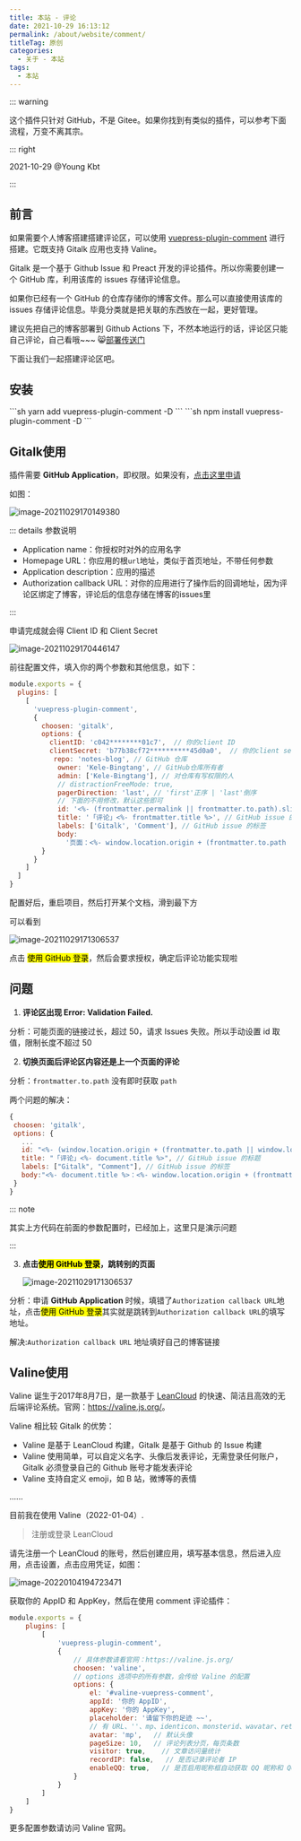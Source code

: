 ```yaml
---
title: 本站 - 评论
date: 2021-10-29 16:13:12
permalink: /about/website/comment/
titleTag: 原创
categories:
  - 关于 - 本站
tags: 
  - 本站
---
```




::: warning

这个插件只针对 GitHub，不是 Gitee。如果你找到有类似的插件，可以参考下面流程，万变不离其宗。

::: right

2021-10-29 @Young Kbt

:::

## 前言

如果需要个人博客搭建搭建评论区，可以使用 [vuepress-plugin-comment](https://github.com/dongyuanxin/vuepress-plugin-comment) 进行搭建。它既支持 Gitalk 应用也支持 Valine。

Gitalk 是一个基于 Github Issue 和 Preact 开发的评论插件。所以你需要创建一个 GitHub 库，利用该库的 issues 存储评论信息。

如果你已经有一个 GitHub 的仓库存储你的博客文件。那么可以直接使用该库的 issues 存储评论信息。毕竟分类就是把关联的东西放在一起，更好管理。

建议先把自己的博客部署到 Github Actions 下，不然本地运行的话，评论区只能自己评论，自己看哦~~~ :smile_cat:[部署传送门](/about/website/deploy/)

下面让我们一起搭建评论区吧。

## 安装

<code-group>
  <code-block title="YARN" active>
  ```sh
  yarn add vuepress-plugin-comment -D
  ```
  </code-block>

  <code-block title="NPM">
  ```sh
  npm install vuepress-plugin-comment -D
  ```
  </code-block>
</code-group>



## Gitalk使用

插件需要 **GitHub Application**，即权限。如果没有，[点击这里申请](https://github.com/settings/applications/new)

如图：

![image-20211029170149380](https://cdn.jsdelivr.net/gh/Kele-Bingtang/static/img/%E5%85%B3%E4%BA%8E%E5%8D%9A%E5%AE%A2/20211029170449.png)

::: details 参数说明

- Application name：你授权时对外的应用名字
- Homepage URL：你应用的根`url`地址，类似于首页地址，不带任何参数
- Application description：应用的描述
- Authorization callback URL：对你的应用进行了操作后的回调地址，因为评论区绑定了博客，评论后的信息存储在博客的issues里

:::

申请完成就会得 Client ID 和 Client Secret

![image-20211029170446147](https://cdn.jsdelivr.net/gh/Kele-Bingtang/static/img/%E5%85%B3%E4%BA%8E%E5%8D%9A%E5%AE%A2/20211029170726.png)

前往配置文件，填入你的两个参数和其他信息，如下：

```js
module.exports = {
  plugins: [
    [
      'vuepress-plugin-comment',
      {
        choosen: 'gitalk', 
        options: {
          clientID: 'c042********01c7',  // 你的client ID
          clientSecret: 'b77b38cf72**********45d0a0',  // 你的client secret
           repo: 'notes-blog', // GitHub 仓库
            owner: 'Kele-Bingtang', // GitHub仓库所有者
            admin: ['Kele-Bingtang'], // 对仓库有写权限的人
            // distractionFreeMode: true,
            pagerDirection: 'last', // 'first'正序 | 'last'倒序
            // 下面的不用修改，默认这些即可
            id: '<%- (frontmatter.permalink || frontmatter.to.path).slice(-16) %>', //  页面的唯一标识,长度不能超过50
            title: '「评论」<%- frontmatter.title %>', // GitHub issue 的标题
            labels: ['Gitalk', 'Comment'], // GitHub issue 的标签
            body:
              '页面：<%- window.location.origin + (frontmatter.to.path || window.location.pathname) %>', // GitHub issue 的内容
        }
      }
    ]
  ]
}
```

配置好后，重启项目，然后打开某个文档，滑到最下方

可以看到

![image-20211029171306537](https://cdn.jsdelivr.net/gh/Kele-Bingtang/static/img/%E5%85%B3%E4%BA%8E%E5%8D%9A%E5%AE%A2/20211029171308.png)

点击 <mark>使用 GitHub 登录</mark>，然后会要求授权，确定后评论功能实现啦

## 问题

1. **评论区出现 Error: Validation Failed.**

分析：可能页面的链接过长，超过 50，请求 Issues 失败。所以手动设置 id 取值，限制长度不超过 50

2. **切换页面后评论区内容还是上一个页面的评论**

分析：`frontmatter.to.path` 没有即时获取 `path`

两个问题的解决：

```js
{
 choosen: 'gitalk', 
 options: {
   ...
   id: "<%- (window.location.origin + (frontmatter.to.path || window.location.pathname)).slice(-50) %>", //  页面的唯一标识,长度不能超过50
   title: "「评论」<%- document.title %>", // GitHub issue 的标题
   labels: ["Gitalk", "Comment"], // GitHub issue 的标签
   body:"<%- document.title %>：<%- window.location.origin + (frontmatter.to.path || window.location.pathname) %>" // GitHub issue 的内容
 }
}
```

::: note

其实上方代码在前面的参数配置时，已经加上，这里只是演示问题

:::

3. **点击<mark>使用 GitHub 登录</mark>，跳转别的页面**

    ![image-20211029171306537](https://cdn.jsdelivr.net/gh/Kele-Bingtang/static/img/%E5%85%B3%E4%BA%8E%E5%8D%9A%E5%AE%A2/20211029171308.png)

分析：申请 **GitHub Application** 时候，填错了`Authorization callback URL`地址，点击<mark>使用 GitHub 登录</mark>其实就是跳转到`Authorization callback URL`的填写地址。

解决:`Authorization callback URL` 地址填好自己的博客链接

## Valine使用

Valine 诞生于2017年8月7日，是一款基于 [LeanCloud](https://leancloud.cn/) 的快速、简洁且高效的无后端评论系统。官网：<https://valine.js.org/>。

Valine 相比较 Gitalk 的优势：

- Valine 是基于 LeanCloud 构建，Gitalk 是基于 Github 的 Issue 构建
- Valine 使用简单，可以自定义名字、头像后发表评论，无需登录任何账户，Gitalk 必须登录自己的 Github 账号才能发表评论
- Valine 支持自定义 emoji，如 B 站，微博等的表情

......

目前我在使用 Valine（2022-01-04）.

> 注册或登录 LeanCloud

请先注册一个 LeanCloud 的账号，然后创建应用，填写基本信息，然后进入应用，点击设置，点击应用凭证，如图：

![image-20220104194723471](https://cdn.jsdelivr.net/gh/Kele-Bingtang/static/img/%E5%85%B3%E4%BA%8E/%E5%85%B3%E4%BA%8E%E6%9C%AC%E7%AB%99/20220104194725.png)

获取你的 AppID 和 AppKey，然后在使用 comment 评论插件：

```js
module.exports = {
    plugins: [
        [
            'vuepress-plugin-comment',
            {
                // 具体参数请看官网：https://valine.js.org/
                choosen: 'valine',
                // options 选项中的所有参数，会传给 Valine 的配置
                options: {
                    el: '#valine-vuepress-comment',
                    appId: '你的 AppID',
                    appKey: '你的 AppKey',
                    placeholder: '请留下你的足迹 ~~',
                    // 有 URL、''、mp、identicon、monsterid、wavatar、retro、robohash、hide 头像选择，具体头像是什么样子，请访问 https://valine.js.org/avatar.html
                    avatar: 'mp',	// 默认头像
                    pageSize: 10,   // 评论列表分页，每页条数
                    visitor: true,    // 文章访问量统计
                    recordIP: false,   // 是否记录评论者 IP
                    enableQQ: true,   // 是否启用昵称框自动获取 QQ 昵称和 QQ 头像, 默认关闭
                }
            }
        ]
    ]
}
```

更多配置参数请访问 Valine 官网。
